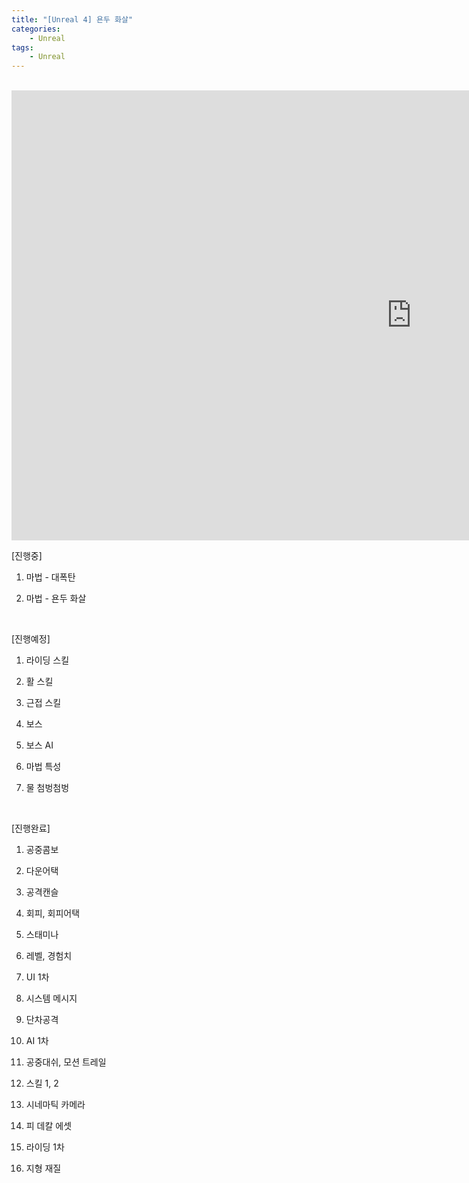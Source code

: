 ```yaml
---
title: "[Unreal 4] 욘두 화살"
categories:
    - Unreal
tags:
    - Unreal
---
```


<br>
<iframe width="1280" height="720" src="https://www.youtube.com/embed/AjzT25ciB-k" title="YouTube video player" frameborder="0" allow="accelerometer; autoplay; clipboard-write; encrypted-media; gyroscope; picture-in-picture" allowfullscreen></iframe>

<br>

[진행중]

1. 마법 - 대폭탄

2. 마법 - 욘두 화살

​

[진행예정]

1. 라이딩 스킬

2. 활 스킬

3. 근접 스킬

4. 보스

5. 보스 AI

6. 마법 특성

7. 물 첨벙첨벙

​

[진행완료]

1. 공중콤보

2. 다운어택

3. 공격캔슬

4. 회피, 회피어택

5. 스태미나

6. 레벨, 경험치

7. UI 1차

8. 시스템 메시지

9. 단차공격

10. AI 1차

11. 공중대쉬, 모션 트레일

12. 스킬 1, 2

13. 시네마틱 카메라

14. 피 데칼 에셋

15. 라이딩 1차

16. 지형 재질